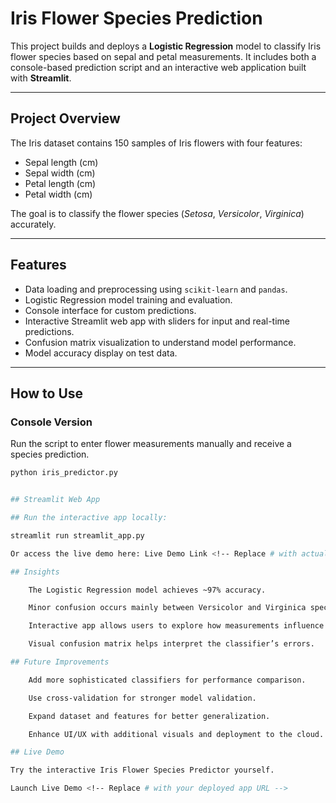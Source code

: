 # Iris Flower Species Prediction

This project builds and deploys a **Logistic Regression** model to classify Iris flower species based on sepal and petal measurements. It includes both a console-based prediction script and an interactive web application built with **Streamlit**.

---

## Project Overview

The Iris dataset contains 150 samples of Iris flowers with four features:

- Sepal length (cm)
- Sepal width (cm)
- Petal length (cm)
- Petal width (cm)

The goal is to classify the flower species (*Setosa*, *Versicolor*, *Virginica*) accurately.

---

## Features

- Data loading and preprocessing using `scikit-learn` and `pandas`.
- Logistic Regression model training and evaluation.
- Console interface for custom predictions.
- Interactive Streamlit web app with sliders for input and real-time predictions.
- Confusion matrix visualization to understand model performance.
- Model accuracy display on test data.

---

## How to Use

### Console Version

Run the script to enter flower measurements manually and receive a species prediction.

```bash
python iris_predictor.py


## Streamlit Web App

## Run the interactive app locally:

streamlit run streamlit_app.py

Or access the live demo here: Live Demo Link <!-- Replace # with actual URL -->

## Insights

    The Logistic Regression model achieves ~97% accuracy.

    Minor confusion occurs mainly between Versicolor and Virginica species.

    Interactive app allows users to explore how measurements influence predictions.

    Visual confusion matrix helps interpret the classifier’s errors.

## Future Improvements

    Add more sophisticated classifiers for performance comparison.

    Use cross-validation for stronger model validation.

    Expand dataset and features for better generalization.

    Enhance UI/UX with additional visuals and deployment to the cloud.

## Live Demo

Try the interactive Iris Flower Species Predictor yourself.

Launch Live Demo <!-- Replace # with your deployed app URL -->